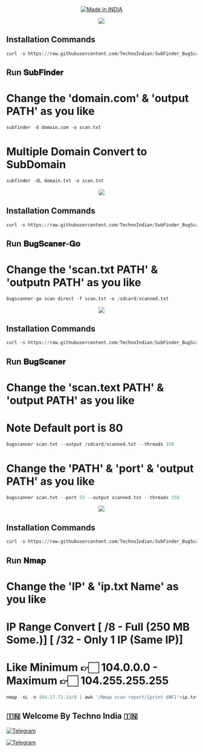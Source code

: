 <p align="center">
<a href="https://t.me/rktechnoindians"><img title="Made in INDIA" src="https://img.shields.io/badge/MADE%20IN-INDIA-SCRIPT?colorA=%23ff8100&colorB=%23017e40&colorC=%23ff0000&style=for-the-badge"></a>
</p>

<a name="readme-top"></a>



<p align="center"> 
<a href="https://t.me/rktechnoindians"><img src="https://readme-typing-svg.herokuapp.com?font=Fira+Code&weight=800&size=35&pause=1000&color=F74848&center=true&vCenter=true&random=false&width=435&lines=𝐒𝐮𝐛𝐅𝐢𝐧𝐝𝐞𝐫-𝐢𝐧-𝐓𝐞𝐫𝐦𝐮𝐱" /></a>
 </p>




## Installation Commands
```python
curl -s https://raw.githubusercontent.com/TechnoIndian/SubFinder_BugScaner_BugScaner-Go_Nmap/main/SubFinder-in-Termux.sh | bash
```

## Run 𝐒𝐮𝐛𝐅𝐢𝐧𝐝𝐞𝐫
# Change the 'domain.com' & 'output PATH' as you like
```python
subfinder -d domain.com -o scan.txt
```
# Multiple Domain Convert to SubDomain
```python
subfinder -dL domain.txt -o scan.txt
```

<p align="center"> 
<a href="https://t.me/rktechnoindians"><img src="https://readme-typing-svg.herokuapp.com?font=Fira+Code&weight=800&size=35&pause=1000&color=F74848&center=true&vCenter=true&random=false&width=435&lines=𝐁𝐮𝐠𝐒𝐜𝐚𝐧𝐞𝐫-𝐆𝐨-𝐢𝐧-𝐓𝐞𝐫𝐦𝐮𝐱" /></a>
 </p>


 ## Installation Commands
```python
curl -s https://raw.githubusercontent.com/TechnoIndian/SubFinder_BugScaner_BugScaner-Go_Nmap/main/BugScaner-Go-in-Termux.sh | bash
```

## Run 𝐁𝐮𝐠𝐒𝐜𝐚𝐧𝐞𝐫-𝐆𝐨
# Change the 'scan.txt PATH' & 'outputn PATH' as you like
```python
bugscanner-go scan direct -f scan.txt -o /sdcard/scanned.txt
```

<p align="center"> 
<a href="https://t.me/rktechnoindians"><img src="https://readme-typing-svg.herokuapp.com?font=Fira+Code&weight=800&size=35&pause=1000&color=F74848&center=true&vCenter=true&random=false&width=435&lines=𝐁𝐮𝐠𝐒𝐜𝐚𝐧𝐞𝐫-𝐢𝐧-𝐓𝐞𝐫𝐦𝐮𝐱" /></a>
 </p>


 ## Installation Commands
```python
curl -s https://raw.githubusercontent.com/TechnoIndian/SubFinder_BugScaner_BugScaner-Go_Nmap/main/BugScaner-in-Termux.sh | bash
```

## Run 𝐁𝐮𝐠𝐒𝐜𝐚𝐧𝐞𝐫
# Change the 'scan.text PATH' & 'output PATH' as you like
# Note Default port is 80
```python
bugscanner scan.txt --output /sdcard/scanned.txt --threads 150
```

# Change the 'PATH' & 'port' & 'output PATH' as you like
```python
bugscanner scan.txt --port 53 --output scanned.txt --threads 150
```

<p align="center"> 
<a href="https://t.me/rktechnoindians"><img src="https://readme-typing-svg.herokuapp.com?font=Fira+Code&weight=800&size=35&pause=1000&color=F74848&center=true&vCenter=true&random=false&width=435&lines=𝐍𝐦𝐚𝐩-𝐢𝐧-𝐓𝐞𝐫𝐦𝐮𝐱" /></a>
 </p>


 ## Installation Commands
```python
curl -s https://raw.githubusercontent.com/TechnoIndian/SubFinder_BugScaner_BugScaner-Go_Nmap/main/Nmap-in-Termux.sh | bash
```

## Run 𝐍𝐦𝐚𝐩
# Change the 'IP' & 'ip.txt Name' as you like
# IP Range Convert [ /8 - Full (250 MB Some.)] [ /32 - Only 1 IP (Same IP)]
# Like Minimum 👉🏻  104.0.0.0 - Maximum 👉🏻  104.255.255.255                    
```python
nmap -sL -n 104.17.72.14/8 | awk '/Nmap scan report/{print $NF}'>ip.txt
```


## 🇮🇳 Welcome By Techno India 🇮🇳

[![Telegram](https://img.shields.io/badge/TELEGRAM-CHANNEL-red?style=for-the-badge&logo=telegram)](https://t.me/rktechnoindians)
  </a><p>
[![Telegram](https://img.shields.io/badge/TELEGRAM-OWNER-red?style=for-the-badge&logo=telegram)](https://t.me/RK_TECHNO_INDIA)
</p>

